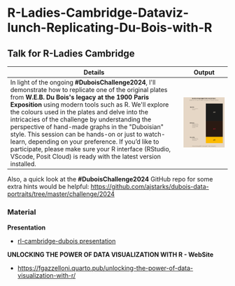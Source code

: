 # R-Ladies-Cambridge-Dataviz-lunch-Replicating-Du-Bois-with-R

## Talk for R-Ladies Cambridge

 

Details             | Output
-------------------------|-------------------------
In light of the ongoing **#DuboisChallenge2024**, I'll demonstrate how to replicate one of the original plates from **W.E.B. Du Bois's legacy at the 1900 Paris Exposition** using modern tools such as R. We'll explore the colours used in the plates and delve into the intricacies of the challenge by understanding the perspective of hand-made graphs in the "Duboisian" style. This session can be hands-on or just to watch-learn, depending on your preference. If you’d like to participate, please make sure your R interface (RStudio, VScode, Posit Cloud) is ready with the latest version installed.  |  ![](https://raw.githubusercontent.com/Fgazzelloni/DuboisChallenge2024_FG/main/2024/challenge05/challenge05.png)


Also, a quick look at the **#DuboisChallenge2024** GitHub repo for some extra hints would be helpful: <https://github.com/ajstarks/dubois-data-portraits/tree/master/challenge/2024>

### Material

**Presentation** 
  - [rl-cambridge-dubois presentation](https://fgazzelloni.quarto.pub/unlocking-the-power-of-data-visualization-with-r/duboischallenge/talk.html)
    
**UNLOCKING THE POWER OF DATA VISUALIZATION WITH R - WebSite**
  - <https://fgazzelloni.quarto.pub/unlocking-the-power-of-data-visualization-with-r/>




